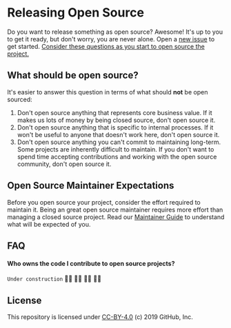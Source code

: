 # Releasing Open Source

Do you want to release something as open source? Awesome! It's up to you to get it ready, but don't worry, you are never alone. Open a [new issue](https://github.com/bancolombia/oss-enterprise/issues/new?template=new-release.md) to get started. [Consider these questions as you start to open source the project.](docs/key-questions-for-choosing-projects.md)

## What should be open source?

It's easier to answer this question in terms of what should **not** be open sourced:

1. Don't open source anything that represents core business value.  If it makes us lots of money by being closed source, don't open source it.
2. Don't open source anything that is specific to internal processes. If it won't be useful to anyone that doesn't work here, don't open source it.
3. Don't open source anything you can't commit to maintaining long-term. Some projects are inherently difficult to maintain. If you don't want to spend time accepting contributions and working with the open source community, don't open source it.

## Open Source Maintainer Expectations

Before you open source your project, consider the effort required to maintain it. Being an great open source maintainer requires more effort than managing a closed source project. Read our [Maintainer Guide](docs/maintainer-guide.md) to understand what will be expected of you.

## FAQ

#### Who owns the code I contribute to open source projects?
`Under construction` :construction_worker_man: :construction_worker_man: :construction_worker_woman: :construction_worker_woman:

## License

This repository is licensed under [CC-BY-4.0](./LICENSE) (c) 2019 GitHub, Inc.
